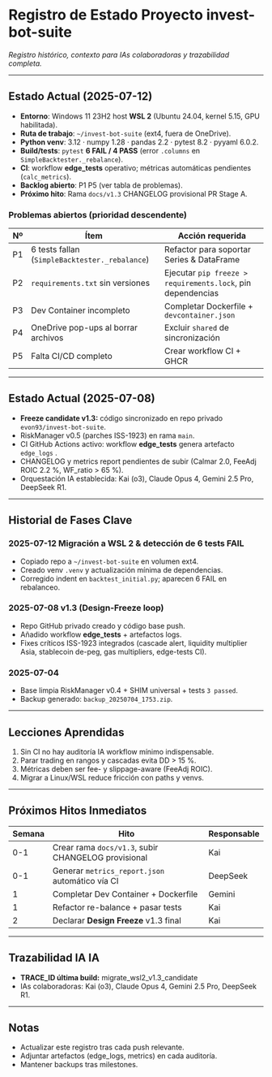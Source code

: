 ﻿# Registro de Estado  Proyecto invest-bot-suite

_Registro histórico, contexto para IAs colaboradoras y trazabilidad completa._

---

##  Estado Actual (2025-07-12)

- **Entorno**: Windows 11 23H2 host  **WSL 2** (Ubuntu 24.04, kernel 5.15, GPU habilitada).
- **Ruta de trabajo**: `~/invest-bot-suite` (ext4, fuera de OneDrive).
- **Python venv**: 3.12 · numpy 1.28 · pandas 2.2 · pytest 8.2 · pyyaml 6.0.2.
- **Build/tests**: `pytest`  **6 FAIL / 4 PASS** (error `.columns` en `SimpleBacktester._rebalance`).
- **CI**: workflow **edge_tests** operativo; métricas automáticas pendientes (`calc_metrics`).
- **Backlog abierto**: P1  P5 (ver tabla de problemas).
- **Próximo hito**: Rama `docs/v1.3`  CHANGELOG provisional  PR Stage A.

### Problemas abiertos (prioridad descendente)

| Nº | Ítem | Acción requerida |
|----|------|------------------|
| P1 | 6 tests fallan (`SimpleBacktester._rebalance`) | Refactor para soportar Series & DataFrame |
| P2 | `requirements.txt` sin versiones | Ejecutar `pip freeze > requirements.lock`, pin dependencias |
| P3 | Dev Container incompleto | Completar Dockerfile + `devcontainer.json` |
| P4 | OneDrive pop-ups al borrar archivos | Excluir `shared` de sincronización |
| P5 | Falta CI/CD completo | Crear workflow CI + GHCR |

---

##  Estado Actual (2025-07-08)

- **Freeze candidate v1.3:** código sincronizado en repo privado `evon93/invest-bot-suite`.
- RiskManager v0.5 (parches ISS-1923) en rama `main`.
- CI GitHub Actions activo: workflow **edge_tests** genera artefacto `edge_logs` .
- CHANGELOG y metrics report pendientes de subir (Calmar  2.0, FeeAdj ROIC  2.2 %, WF_ratio > 65 %).
- Orquestación IA establecida: Kai (o3), Claude Opus 4, Gemini 2.5 Pro, DeepSeek R1.

---

##  Historial de Fases Clave

### 2025-07-12  Migración a WSL 2 & detección de 6 tests FAIL
- Copiado repo a `~/invest-bot-suite` en volumen ext4.
- Creado venv `.venv` y actualización mínima de dependencias.
- Corregido indent en `backtest_initial.py`; aparecen 6 FAIL en rebalanceo.

### 2025-07-08  v1.3 (Design-Freeze loop)
-  Repo GitHub privado creado y código base push.
-  Añadido workflow **edge_tests** + artefactos logs.
-  Fixes críticos ISS-1923 integrados (cascade alert, liquidity multiplier Asia, stablecoin de-peg, gas multipliers, edge-tests CI).

### 2025-07-04
- Base limpia RiskManager v0.4 + SHIM universal + tests `3 passed`.
- Backup generado: `backup_20250704_1753.zip`.

---

##  Lecciones Aprendidas

1. Sin CI no hay auditoría IA  workflow mínimo indispensable.
2. Parar trading en rangos y cascadas evita DD > 15 %.
3. Métricas deben ser fee- y slippage-aware (FeeAdj ROIC).
4. Migrar a Linux/WSL reduce fricción con paths y venvs.

---

##  Próximos Hitos Inmediatos

| Semana | Hito | Responsable |
|--------|------|-------------|
| 0-1 | Crear rama `docs/v1.3`, subir CHANGELOG provisional | Kai |
| 0-1 | Generar `metrics_report.json` automático vía CI | DeepSeek |
| 1 | Completar Dev Container + Dockerfile | Gemini |
| 1 | Refactor re-balance + pasar tests | Kai |
| 2 | Declarar **Design Freeze** v1.3 final | Kai |

---

##  Trazabilidad IA  IA
- **TRACE_ID última build:** migrate_wsl2_v1.3_candidate
- IAs colaboradoras: Kai (o3), Claude Opus 4, Gemini 2.5 Pro, DeepSeek R1.

---

##  Notas
- Actualizar este registro tras cada push relevante.
- Adjuntar artefactos (edge_logs, metrics) en cada auditoría.
- Mantener backups tras milestones.
